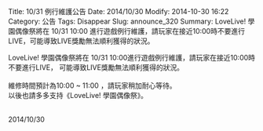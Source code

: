 Title: 10/31 例行維護公告
Date: 2014/10/30
Modify: 2014-10-30 16:22
Category: 公告
Tags: Disappear
Slug: announce_320
Summary: LoveLive! 學園偶像祭將在 10/31 10:00 進行遊戲例行維護，請玩家在接近10:00時不要進行LIVE，可能導致LIVE獎勵無法順利獲得的狀況。

<div class="content_news">
<div class="note">
<p>LoveLive! 學園偶像祭將在 10/31 10:00進行遊戲例行維護，請玩家在接近10:00時不要進行LIVE，
可能導致LIVE獎勵無法順利獲得的狀況。<br />
<br />
維修時間預計為10:00 ~ 11:00 ，請玩家稍加耐心等待。<br />
以後也請多多支持《LoveLive! 學園偶像祭》。<br />
<br />
</p>
		2014/10/30
		         
</div>
</div>
